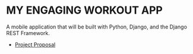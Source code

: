 # MY ENGAGING WORKOUT APP
A mobile application that will be built with Python, Django, and the Django REST Framework.

- [My Proposal]: proposal.md
[Project Proposal](proposal.md)
